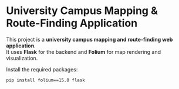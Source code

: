 # University Campus Mapping & Route-Finding Application

This project is a **university campus mapping and route-finding web application**.  
It uses **Flask** for the backend and **Folium** for map rendering and visualization.

Install the required packages:

```bash
pip install folium==15.0 flask